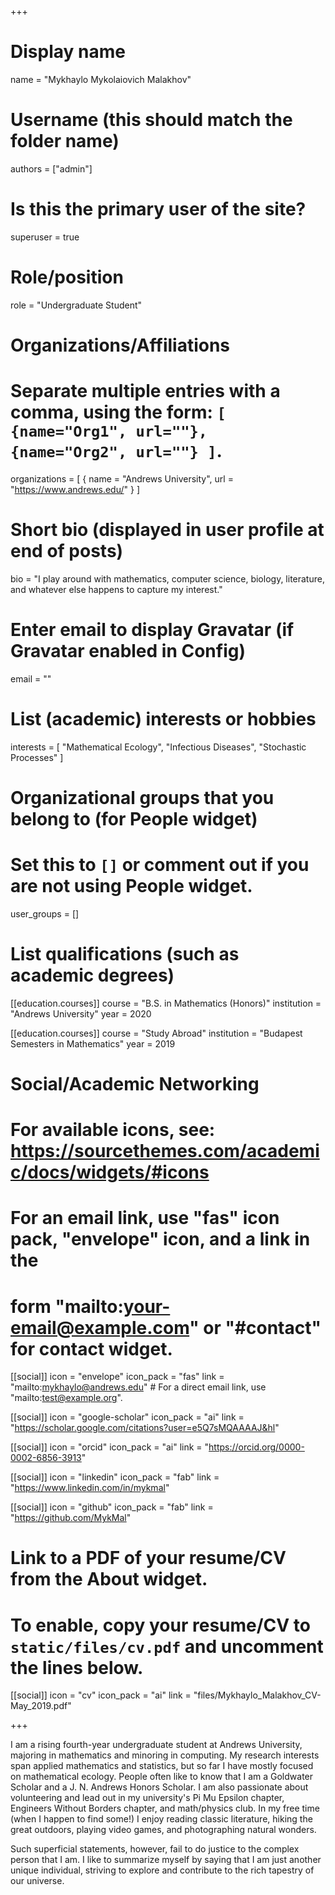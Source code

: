 +++
# Display name
name = "Mykhaylo Mykolaiovich Malakhov"

# Username (this should match the folder name)
authors = ["admin"]

# Is this the primary user of the site?
superuser = true

# Role/position
role = "Undergraduate Student"

# Organizations/Affiliations
#   Separate multiple entries with a comma, using the form: `[ {name="Org1", url=""}, {name="Org2", url=""} ]`.
organizations = [ { name = "Andrews University", url = "https://www.andrews.edu/" } ]

# Short bio (displayed in user profile at end of posts)
bio = "I play around with mathematics, computer science, biology, literature, and whatever else happens to capture my interest."

# Enter email to display Gravatar (if Gravatar enabled in Config)
email = ""

# List (academic) interests or hobbies
interests = [
  "Mathematical Ecology",
  "Infectious Diseases",
  "Stochastic Processes"
]

# Organizational groups that you belong to (for People widget)
#   Set this to `[]` or comment out if you are not using People widget.
user_groups = []

# List qualifications (such as academic degrees)
[[education.courses]]
  course = "B.S. in Mathematics (Honors)"
  institution = "Andrews University"
  year = 2020

[[education.courses]]
  course = "Study Abroad"
  institution = "Budapest Semesters in Mathematics"
  year = 2019

# Social/Academic Networking
# For available icons, see: https://sourcethemes.com/academic/docs/widgets/#icons
#   For an email link, use "fas" icon pack, "envelope" icon, and a link in the
#   form "mailto:your-email@example.com" or "#contact" for contact widget.

[[social]]
  icon = "envelope"
  icon_pack = "fas"
  link = "mailto:mykhaylo@andrews.edu"  # For a direct email link, use "mailto:test@example.org".

[[social]]
  icon = "google-scholar"
  icon_pack = "ai"
  link = "https://scholar.google.com/citations?user=e5Q7sMQAAAAJ&hl"

  [[social]]
  icon = "orcid"
  icon_pack = "ai"
  link = "https://orcid.org/0000-0002-6856-3913"

[[social]]
  icon = "linkedin"
  icon_pack = "fab"
  link = "https://www.linkedin.com/in/mykmal"

[[social]]
  icon = "github"
  icon_pack = "fab"
  link = "https://github.com/MykMal"

# Link to a PDF of your resume/CV from the About widget.
# To enable, copy your resume/CV to `static/files/cv.pdf` and uncomment the lines below.
 [[social]]
   icon = "cv"
   icon_pack = "ai"
   link = "files/Mykhaylo_Malakhov_CV-May_2019.pdf"

+++

I am a rising fourth-year undergraduate student at Andrews University, majoring in mathematics and minoring in computing. My research interests span applied mathematics and statistics, but so far I have mostly focused on mathematical ecology. People often like to know that I am a Goldwater Scholar and a J. N. Andrews Honors Scholar. I am also passionate about volunteering and lead out in my university's Pi Mu Epsilon chapter, Engineers Without Borders chapter, and math/physics club. In my free time (when I happen to find some!) I enjoy reading classic literature, hiking the great outdoors, playing video games, and photographing natural wonders.

Such superficial statements, however, fail to do justice to the complex person that I am. I like to summarize myself by saying that I am just another unique individual, striving to explore and contribute to the rich tapestry of our universe.
